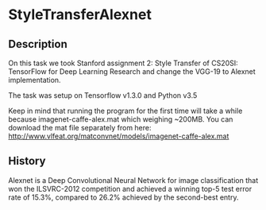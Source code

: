 # StyleTransferAlexnet

## Description 
On this task we took Stanford assignment 2: Style Transfer of CS20SI: TensorFlow for Deep Learning Research and change the VGG-19 to Alexnet implementation.

The task was setup on Tensorflow v1.3.0 and Python v3.5

Keep in mind that running the program for the first time will take a while because imagenet-caffe-alex.mat which weighing ~200MB. You can download the mat file separately from here: http://www.vlfeat.org/matconvnet/models/imagenet-caffe-alex.mat

## History
Alexnet is a Deep Convolutional Neural Network for image classification that won the ILSVRC-2012 competition and achieved a winning top-5 test error rate of 15.3%, compared to 26.2% achieved by the second-best entry.



